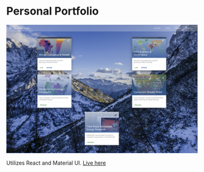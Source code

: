 # Personal Portfolio

![Portfolio](/static/media/portfolio_20200218.png)

Utilizes React and Material UI. [Live here](https://adp6729.github.io/react-mdl-portfolio/)
